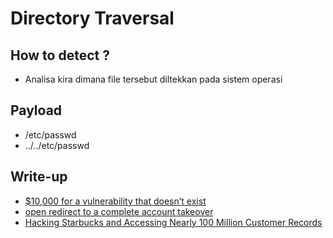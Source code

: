 # Directory Traversal

## How to detect ?
- Analisa kira dimana file tersebut diltekkan pada sistem operasi

## Payload
- /etc/passwd
- ../../etc/passwd

## Write-up
- [$10,000 for a vulnerability that doesn’t exist](https://krevetk0.medium.com/10-000-for-a-vulnerability-that-doesnt-exist-9dbc63684e94)
- [open redirect to a complete account takeover](https://ninetyn1ne.github.io/2020-10-05-open-redir-to-ato/)
- [Hacking Starbucks and Accessing Nearly 100 Million Customer Records](https://samcurry.net/hacking-starbucks/)
